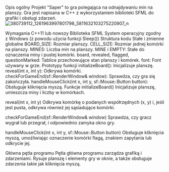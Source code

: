 Opis ogólny
Projekt "Saper" to gra polegająca na odnajdywaniu min na planszy. Gra jest napisana w C++ z wykorzystaniem biblioteki SFML do grafiki i obsługi zdarzeń.
![380739112_1261963997801798_5811632103275220907_n](https://github.com/MrDemolish/Saper/assets/147986097/4f1b9a49-6de7-4a63-bc4f-1a1f00daa86f)

Wymagania
C++11 lub nowszy
Biblioteka SFML
System operacyjny zgodny z Windows (z powodu użycia funkcji Sleep())
Struktura kodu
Stałe i zmienne globalne
BOARD_SIZE: Rozmiar planszy.
CELL_SIZE: Rozmiar jednej komórki na planszy.
MINES: Liczba min na planszy.
MINE i EMPTY: Stałe do oznaczenia miny i pustej komórki.
board, revealed, flagged, questionMarked: Tablice przechowujące stan planszy i komórek.
font: Font używany w grze.
Prototypy funkcji
initializeBoard(): Inicjalizuje planszę.
reveal(int x, int y): Odkrywa komórki.
checkForGameEnd(sf::RenderWindow& window): Sprawdza, czy gra się zakończyła.
handleMouseClick(int x, int y, sf::Mouse::Button button): Obsługuje kliknięcia myszą.
Funkcje
initializeBoard()
Inicjalizuje planszę, umieszcza miny i liczby w komórkach.

reveal(int x, int y)
Odkrywa komórkę o podanych współrzędnych (x, y) i, jeśli jest pusta, odkrywa również jej sąsiadujące komórki.

checkForGameEnd(sf::RenderWindow& window)
Sprawdza, czy gracz wygrał lub przegrał, i odpowiednio zamyka okno gry.

handleMouseClick(int x, int y, sf::Mouse::Button button)
Obsługuje kliknięcia myszą, umożliwiając oznaczenie komórki flagą, znakiem zapytania lub odkrycie jej.

Główna pętla programu
Pętla główna programu zarządza grafiką i zdarzeniami. Rysuje planszę i elementy gry w oknie, a także obsługuje zdarzenia takie jak kliknięcia myszą.
